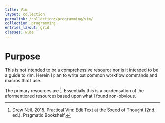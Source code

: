 ```yaml
---
title: Vim 
layout: collection
permalink: /collections/programming/vim/
collection: programming
entries_layout: grid
classes: wide
---
```


# Purpose

This is not intended to be a comprehensive resource nor is it intended to be a guide to vim. Herein I plan to write out common workflow commands and macros that I use.

The primary resources are [^1]. Essentially this is a condensation of the aformentioned resources based upon what I found non-obvious.


[^1]: Drew Neil. 2015. Practical Vim: Edit Text at the Speed of Thought (2nd. ed.). Pragmatic Bookshelf.
